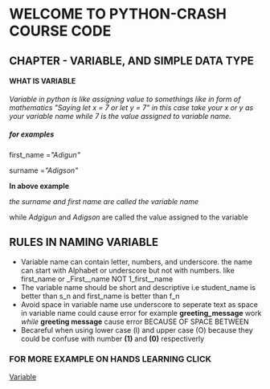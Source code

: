 # WELCOME TO PYTHON-CRASH COURSE CODE 

## **CHAPTER - VARIABLE, AND SIMPLE DATA TYPE**

#### **WHAT IS VARIABLE**

_Variable in python is like assigning value to somethings like in form of mathematics "Saying let x = 7 or let y = 7" in this case take your x or y as your variable name while 7 is the value assigned to variable name._
##### **for examples**
first_name =_"Adigun"_

surname =_"Adigson"_

**In above example**

_the surname and first name are called the variable name_

while _Adgigun_ and _Adigson_ are called the value assigned to the variable
## RULES IN NAMING VARIABLE 

* Variable name can contain letter, numbers, and underscore. the name can start with Alphabet or underscore but not with numbers. like first_name or _First__name NOT 1_first__name
* The variable name should be short and descriptive i.e student_name is better than s_n and first_name is better than f_n
* Avoid space in variable name use underscore to seperate text as space in variable name could cause error for example **greeting_message** work _while_ **greeting message** cause error BECAUSE OF SPACE BETWEEN
* Becareful when using lower case (l) and upper case (O) because they could be confuse with number **(1)** and **(0)** respectiverly

### FOR MORE EXAMPLE ON HANDS LEARNING CLICK 
[Variable](/Variable.py)
